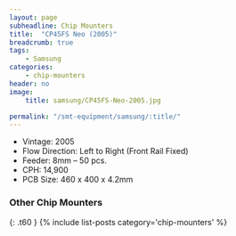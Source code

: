 ```yaml
---
layout: page
subheadline: Chip Mounters
title:  "CP45FS Neo (2005)"
breadcrumb: true
tags:
    - Samsung
categories:
    - chip-mounters
header: no
image:
    title: samsung/CP45FS-Neo-2005.jpg

permalink: "/smt-equipment/samsung/:title/"
---
```


- Vintage: 2005
- Flow Direction: Left to Right (Front Rail Fixed)
- Feeder: 8mm – 50 pcs.
- CPH: 14,900
- PCB Size: 460 x 400 x 4.2mm

### Other Chip Mounters ###
{: .t60 }
{% include list-posts category='chip-mounters' %}
